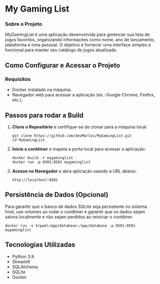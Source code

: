 <h1>My Gaming List</h1>

<h3>Sobre o Projeto</h3>
<p>MyGamingList é uma aplicação desenvolvida para gerenciar sua lista de jogos favoritos, 
organizando informações como nome, ano de lançamento, plataforma e nota pessoal. 
O objetivo é fornecer uma interface simples e funcional para manter seu catálogo de jogos atualizado.</p>

<h2>Como Configurar e Acessar o Projeto</h2>
<h3>Requisitos</h3>

<ul>
  <li>Docker instalado na máquina.</li>
  <li>Navegador web para acessar a aplicação (ex.: Google Chrome, Firefox, etc.).</li>
</ul>

<h2>Passos para rodar a Build</h2>

<ol>
  <li><b>Clone o Repositório</b> e certifique-se de clonar para a máquina local:
    
    git clone https://github.com/devMarlos/MyGamingList.git
    cd MyGamingList
  </li>

  <li><b>Inicie o contêiner</b> e mapeia a porta local para acessar a aplicação:

    docker build -t mygaminglist .
    docker run -p 8501:8501 mygaminglist
  </li>

  <li><b>Acesse no Navegador</b>  e abra aplicação usando a URL abaixo:
    
    http://localhost:8501
  </li>
</ol>

<h2>Persistência de Dados (Opcional)</h2>
<p>Para garantir que o banco de dados SQLite seja persistente no sistema host, use volumes ao rodar o contêiner
e garantir que os dados sejam salvos localmente e não sejam perdidos ao reiniciar o contêiner.

`docker run -v $(pwd)/app/database:/app/database -p 8501:8501 mygaminglist`
</p>

<h2>Tecnologias Utilizadas</h2>
<ul>

  <li>Python 3.9</li>
  <li>Streamlit</li>
  <li>SQLAlchemy</li>
  <li>SQLite</li>
  <li>Docker</li>
  
</ul>







